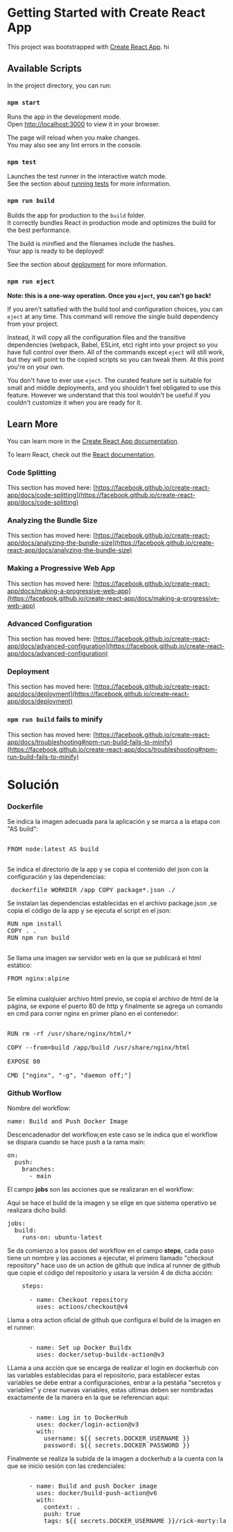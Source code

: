 # Getting Started with Create React App

This project was bootstrapped with [Create React App](https://github.com/facebook/create-react-app).
hi

## Available Scripts

In the project directory, you can run:

### `npm start`

Runs the app in the development mode.\
Open [http://localhost:3000](http://localhost:3000) to view it in your browser.

The page will reload when you make changes.\
You may also see any lint errors in the console.

### `npm test`

Launches the test runner in the interactive watch mode.\
See the section about [running tests](https://facebook.github.io/create-react-app/docs/running-tests) for more information.

### `npm run build`

Builds the app for production to the `build` folder.\
It correctly bundles React in production mode and optimizes the build for the best performance.

The build is minified and the filenames include the hashes.\
Your app is ready to be deployed!

See the section about [deployment](https://facebook.github.io/create-react-app/docs/deployment) for more information.

### `npm run eject`

**Note: this is a one-way operation. Once you `eject`, you can't go back!**

If you aren't satisfied with the build tool and configuration choices, you can `eject` at any time. This command will remove the single build dependency from your project.

Instead, it will copy all the configuration files and the transitive dependencies (webpack, Babel, ESLint, etc) right into your project so you have full control over them. All of the commands except `eject` will still work, but they will point to the copied scripts so you can tweak them. At this point you're on your own.

You don't have to ever use `eject`. The curated feature set is suitable for small and middle deployments, and you shouldn't feel obligated to use this feature. However we understand that this tool wouldn't be useful if you couldn't customize it when you are ready for it.

## Learn More

You can learn more in the [Create React App documentation](https://facebook.github.io/create-react-app/docs/getting-started).

To learn React, check out the [React documentation](https://reactjs.org/).

### Code Splitting

This section has moved here: [https://facebook.github.io/create-react-app/docs/code-splitting](https://facebook.github.io/create-react-app/docs/code-splitting)

### Analyzing the Bundle Size

This section has moved here: [https://facebook.github.io/create-react-app/docs/analyzing-the-bundle-size](https://facebook.github.io/create-react-app/docs/analyzing-the-bundle-size)

### Making a Progressive Web App

This section has moved here: [https://facebook.github.io/create-react-app/docs/making-a-progressive-web-app](https://facebook.github.io/create-react-app/docs/making-a-progressive-web-app)

### Advanced Configuration

This section has moved here: [https://facebook.github.io/create-react-app/docs/advanced-configuration](https://facebook.github.io/create-react-app/docs/advanced-configuration)

### Deployment

This section has moved here: [https://facebook.github.io/create-react-app/docs/deployment](https://facebook.github.io/create-react-app/docs/deployment)

### `npm run build` fails to minify

This section has moved here: [https://facebook.github.io/create-react-app/docs/troubleshooting#npm-run-build-fails-to-minify](https://facebook.github.io/create-react-app/docs/troubleshooting#npm-run-build-fails-to-minify)

# Solución
### Dockerfile
Se indica la imagen adecuada para la aplicación y se marca a la etapa con "AS build":

<pre> 
FROM node:latest AS build
 </pre>

Se indica el directorio de la app y se copia el contenido del json con la configuración y las dependencias:

<pre> dockerfile WORKDIR /app COPY package*.json ./ </pre>

Se instalan las dependencias establecidas en el archivo package.json ,se copia el código de la app y se ejecuta el script en el json:

<pre>
RUN npm install
COPY . .
RUN npm run build
  </pre>

Se llama una imagen sw servidor web en la que se publicará el html estático:

<pre>
FROM nginx:alpine
 </pre>

Se elimina cualqiuier archivo html previo, se copia el archivo de html de la página, se expone el puerto 80 de http y finalmente se agrega un comando en cmd para correr nginx en primer plano en el contenedor:

<pre> 
RUN rm -rf /usr/share/nginx/html/*

COPY --from=build /app/build /usr/share/nginx/html

EXPOSE 80

CMD ["nginx", "-g", "daemon off;"]
</pre>


### Github Worflow

Nombre del workflow:

<pre>
name: Build and Push Docker Image
</pre>
 
Descencadenador del workflow,en este caso se le indica que el workflow se dispara cuando se hace push a la rama main:

<pre>
on:
  push:
    branches:
      - main
</pre>

El campo **jobs** son las acciones que se realizaran en el workflow:

Aqui se hace el build de la imagen y se elige en que sistema operativo se realizara dicho build:

<pre>
jobs:
  build:
    runs-on: ubuntu-latest
</pre>

Se da comienzo a los pasos del workflow en el campo **steps**, cada paso tiene un nombre y las acciones a ejecutar, el primero llamado "checkout repository" hace uso de un action de github que indica al runner de github que copie el código del repositorio y usara la versión 4 de dicha acción:

<pre>
    steps:
   
      - name: Checkout repository
        uses: actions/checkout@v4
</pre>

Llama a otra action oficial de github que configura el build de la imagen en el runner:

<pre>  
      - name: Set up Docker Buildx
        uses: docker/setup-buildx-action@v3
</pre>

LLama a una acción que se encarga de realizar el login en dockerhub con las variables establecidas para el repositorio, para establecer estas variables se debe entrar a configuraciones, entrar a la pestaña "secretos y variables" y crear nuevas variables, estas ultimas deben ser nombradas exactamente de la manera en la que se referencian aqui:

<pre>     
      - name: Log in to DockerHub
        uses: docker/login-action@v3
        with:
          username: ${{ secrets.DOCKER_USERNAME }}
          password: ${{ secrets.DOCKER_PASSWORD }}
</pre>

Finalmente se realiza la subida de la imagen a dockerhub a la cuenta con la que se inicio sesión con las credenciales:

<pre>   
      - name: Build and push Docker image
        uses: docker/build-push-action@v6
        with:
          context: .
          push: true
          tags: ${{ secrets.DOCKER_USERNAME }}/rick-morty:latest
 </pre>
